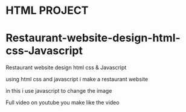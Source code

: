 # HTML PROJECT
# Restaurant-website-design-html-css-Javascript
Restaurant website design html css &amp; Javascript

using html css and javascript i make a restaurant website 

in this i use javascript to change the image

Full video on youtube you make like the video 
